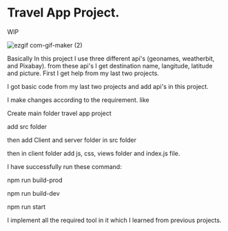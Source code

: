 # Travel App Project.
WIP

![ezgif com-gif-maker (2)](https://user-images.githubusercontent.com/70126786/116808656-79db9100-ab53-11eb-921f-cdf8308f877a.gif)

Basically In this project I use three different api's (geonames, weatherbit, and Pixabay). from these api's I get destination name, langitude, latitude and picture. First I get help from my last two projects.

I got basic code from my last two projects and add api's in this project.

I make changes according to the requirement. like

Create main folder travel app project

add src folder

then add Client and server folder in src folder

then in client folder add js, css, views folder and index.js file.

I have successfully run these command:

npm run build-prod

npm run build-dev

npm run start

I implement all the required tool in it which I learned from previous projects.
